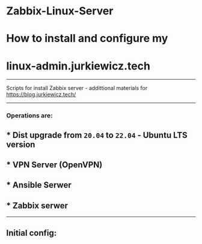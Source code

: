 # Zabbix-Linux-Server
# How to install and configure my 
# **linux-admin.jurkiewicz.tech**

---

Scripts for install Zabbix server - addittional materials for https://blog.jurkiewicz.tech/

---

### Operations are:

## * Dist upgrade from `20.04` to `22.04` - Ubuntu LTS version
## * VPN Server (OpenVPN)
## * Ansible Serwer
## * Zabbix serwer

---

## Initial config:

